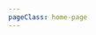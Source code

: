 ```yaml
---
pageClass: home-page
---
```


<home-page title="什么是 LinDB？" :intro="['LinDB 是一款开源分布式时序数据库，具有高性能、高可用性和水平扩展性等特性。', '提供海量时序数据存储的同时支持跨多数据中心的能力，目前 LinDB 已经支撑起「饿了么」所有监控数据的存储。']" startText="快速上手"/>

<intro-list title="特色功能">
  <intro-item 
    icon="icongaoxingneng"
    title="高性能" 
    summary="单机支持百万以上TPS写入；高效的数据压缩与多节点的并行查询与计算，专注查询性能优化。"/>

  <intro-item 
    icon="iconxitongkeyongxing"
    title="高可用" 
    summary="独创的多通道复制协议支持任意节点数的多副本机制，可保证整个服务的高可用性。"/>

  <intro-item 
    icon="iconshenjing"
    title="简单易用" 
    summary="支持Metric + Tags + Fields的方式，无需提前定义Schema；可通过LinQL进行实时数据分析。"/>

  <intro-item 
    icon="iconextend"
    title="水平扩展" 
    summary="支持Tags级别的Sharding机制，可将任一Metric数据充分分散到多个存储节点，既避免了热点问题，又可通过增加服务器数量线性增加处理能力。"/>

  <intro-item 
    icon="iconshujuzhongxin"
    title="跨多数据中心" 
    summary="支持各数据中心写入，多数据中心查询聚合。"/>

  <intro-item 
    icon="iconchucun"
    title="自动Rollup" 
    summary="支持秒级数据写入后自动Rollup到分钟、小时和天的粒度，无需人工介入（如InfluxDB Continuous-Query）。"/>

</intro-list>

<lindb-footer/>